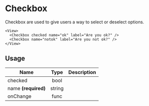 <!--
This is an auto-generated markdown.
You can change it in "src/molecules/Checkbox.jsx" and run build:docs to update this file.
-->

# Checkbox

Checkbox are used to give users a way to select or deselect options.

```example
<View>
  <Checkbox checked name="ok" label="Are you ok?" />
  <Checkbox name="notok" label="Are you not ok?" />
</View>
```

## Usage

| Name                |  Type  | Description |
| ------------------- | :----: | ----------: |
| checked             |  bool  |
| name **(required)** | string |
| onChange            |  func  |
